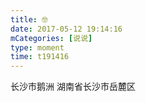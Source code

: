 ```yaml
---
title: 🤓
date: 2017-05-12 19:14:16
mCategories: [说说]
type: moment
time: t191416
---
```


<div id="pics-20170512191416"></div>

<script src="/lib/moment/pics.js"></script>
<script>
var data = [
    {"link": "2017-05-12_000001.jpeg", "type": "shuoshuo"}
];
picsRender(data, "pics-20170512191416");
</script>

长沙市鹅洲
湖南省长沙市岳麓区
